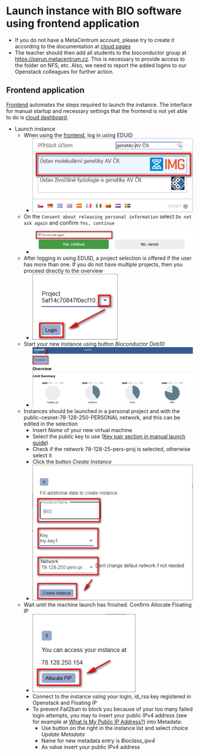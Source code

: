 # Launch instance with BIO software using frontend application

* If you do not have a MetaCentrum account, please try to create it according to the documentation at [cloud pages][cloud]
* The teacher should then add all students to the bioconductor group at https://perun.metacentrum.cz. This is necessary to provide access to the folder on NFS, etc. Also, we need to report the added logins to our Openstack colleagues for further action.

## Frontend application

[Frontend][bio-portal] automates the steps required to launch the instance.
The interface for manual startup and necessary settings that the frontend is not yet able to do is [cloud dashboard][cloud-dashboard].

* Launch instance
  * When using the [frontend][bio-portal], log in using EDUID
    * ![Login](./../img/frontend_eduid.png)
  * On the `Consent about releasing personal information` select `Do not ask again` and confirm `Yes, continue`
    * ![Confirm](./../img/frontend_personal_information.png)
  * After logging in using EDUID, a project selection is offered if the user has more than one. If you do not have multiple projects, then you proceed directly to the overview
    * ![Project](./../img/frontend_project.png)
  * Start your new instance using button *Bioconductor Deb10*
    * ![Launch button](./../img/frontend_dashboard.png)
  * Instances should be launched in a personal project and with the public-cesnet-78-128-250-PERSONAL network, and this can be edited in the selection
    * Insert *Name* of your new virtual machine
    * Select the public key to use ([Key pair section in manual launch guide][launch-in-personal-project])
    * Check if the network 78-128-25-pers-proj is selected, otherwise select it
    * Click the button *Create Instance*
    * ![Launch Instance](./../img/frontend_create_instance.png)
  * Wait until the machine launch has finished. Confirm Allocate Floating IP
    * ![Floating IP](./../img/frontend_allocate_fl_ip.png)
    * Connect to the instance using your login, id_rsa key registered in Openstack and Floating IP
    * To prevent Fail2ban to block you because of your too many failed login attempts, you may to insert your public IPv4 address (see for example at [What Is My Public IP Address?](https://www.whatismyip.com)) into Metadata:
      * Use button on the right in the instance list and select choice *Update Metadata*
      * Name for new metadata entry is *Bioclass_ipv4*
      * As value insert your public IPv4 address

[bio-portal]: http://bio-portal.metacentrum.cz
[cloud]: https://cloud.muni.cz
[cloud-dashboard]: https://dashboard.cloud.muni.cz
[launch-in-personal-project]: ./launch-in-personal-project.md#key-pair
